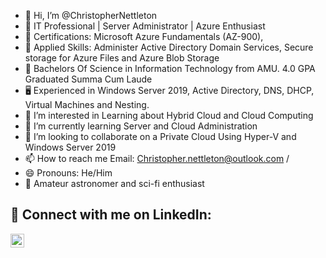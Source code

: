 - 👋 Hi, I’m @ChristopherNettleton
- 🌌 IT Professional | Server Administrator | Azure Enthusiast
- 📜 Certifications: Microsoft Azure Fundamentals (AZ-900),
- 📜 Applied Skills: Administer Active Directory Domain Services,	Secure storage for Azure Files and Azure Blob Storage
- 📘 Bachelors Of Science in Information Technology from AMU. 4.0 GPA Graduated Summa Cum Laude
- 🖥️ Experienced in Windows Server 2019, Active Directory, DNS, DHCP, Virtual Machines and Nesting. 
- 👀 I’m interested in Learning about Hybrid Cloud and Cloud Computing
- 🌱 I’m currently learning Server and Cloud Administration
- 💞️ I’m looking to collaborate on a Private Cloud Using Hyper-V and Windows Server 2019
- 📫 How to reach me Email:	Christopher.nettleton@outlook.com /
- 😄 Pronouns: He/Him
- 🚀 Amateur astronomer and sci-fi enthusiast
<h2>🤳 Connect with me on LinkedIn:</h2>

[<img align="left" alt="Christopher Nettleton | LinkedIn" width="22px" src="https://cdn.jsdelivr.net/npm/simple-icons@v3/icons/linkedin.svg" />][linkedin]

[linkedin]: https://www.linkedin.com/in/christopher-nettleton/


<!---
ChristopherNettleton/ChristopherNettleton is a ✨ special ✨ repository because its `README.md` (this file) appears on your GitHub profile.
You can click the Preview link to take a look at your changes.
--->
